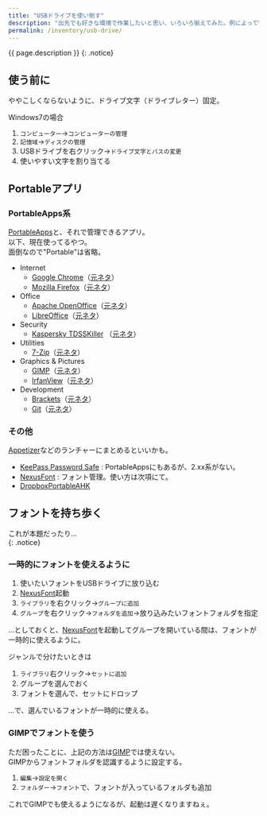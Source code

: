 ```yaml
---
title: "USBドライブを使い倒す"
description: "出先でも好きな環境で作業したいと思い、いろいろ揃えてみた。例によってWindowsでオレオレ的に。"
permalink: /inventory/usb-drive/
---
```

{{ page.description }}
{: .notice}

## 使う前に

ややこしくならないように、ドライブ文字（ドライブレター）固定。  

Windows7の場合
1. `コンピューター`→`コンピューターの管理`
1. `記憶域`→`ディスクの管理`
1. USBドライブを右クリック→`ドライブ文字とパスの変更`
1. 使いやすい文字を割り当てる

## Portableアプリ

### PortableApps系

[PortableApps](https://portableapps.com/)と、それで管理できるアプリ。  
以下、現在使ってるやつ。  
面倒なので"Portable"は省略。

+ Internet
  + [Google Chrome](https://portableapps.com/apps/internet/google_chrome_portable)（[元ネタ](https://www.google.com/chrome/)）
  + [Mozilla Firefox](https://portableapps.com/apps/internet/firefox_portable)（[元ネタ](https://www.mozilla.org/ja/firefox/)）
+ Office
  + [Apache OpenOffice](https://portableapps.com/apps/office/openoffice_portable)（[元ネタ](https://www.openoffice.org/)）
  + [LibreOffice](https://portableapps.com/apps/office/libreoffice_portable)（[元ネタ](https://ja.libreoffice.org/)）
+ Security 
  + [Kaspersky TDSSKiller](https://portableapps.com/apps/security/kaspersky-tdsskiller-portable)
  （[元ネタ](https://support.kaspersky.co.jp/viruses/disinfection/5350)）
+ Utilities
  + [7-Zip](https://portableapps.com/apps/utilities/7-zip_portable)（[元ネタ](https://sevenzip.osdn.jp/)）
+ Graphics & Pictures
  + [GIMP](https://portableapps.com/apps/graphics_pictures/gimp_portable)（[元ネタ](https://www.gimp.org/)）
  + [IrfanView](https://portableapps.com/apps/graphics_pictures/irfanview_portable)（[元ネタ](http://www.irfanview.com/)）
+ Development
  + [Brackets](https://github.com/sagiegurari/brackets-portable/releases/tag/v1.11.0.1)（[元ネタ](http://brackets.io/)）
  + [Git](https://github.com/sheabunge/GitPortable)（[元ネタ](https://gitforwindows.org/)）
 
### その他

[Appetizer](http://appetizer.cozic.net/)などのランチャーにまとめるといいかも。

+ [KeePass Password Safe](https://keepass.info/)
: PortableAppsにもあるが、2.xx系がない。
+ [NexusFont](http://www.xiles.net/)
: フォント管理。使い方は次項にて。
+ [DropboxPortableAHK](http://nionsoftware.com/dbpahk/)

## フォントを持ち歩く

これが本題だったり…  
{: .notice}

### 一時的にフォントを使えるように

1. 使いたいフォントをUSBドライブに放り込む
1. [NexusFont](http://www.xiles.net/)起動
1. `ライブラリ`を右クリック→`グループに追加`
1. `グループ`を右クリック→`フォルダを追加`→放り込みたいフォントフォルダを指定

…としておくと、[NexusFont](http://www.xiles.net/)を起動してグループを開いている間は、フォントが一時的に使えるように。  

ジャンルで分けたいときは

1. `ライブラリ`右クリック→`セットに追加`
1. グループを選んでおく
1. フォントを選んで、セットにドロップ

…で、選んでいるフォントが一時的に使える。  

### GIMPでフォントを使う

ただ困ったことに、上記の方法は[GIMP](https://portableapps.com/apps/graphics_pictures/gimp_portable)では使えない。  
GIMPからフォントフォルダを認識するように設定する。

1. `編集`→`設定を開く`
1. `フォルダー`→`フォント`で、フォントが入っているフォルダも追加

これでGIMPでも使えるようになるが、起動は遅くなりますねぇ。